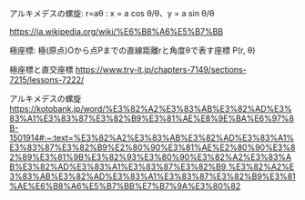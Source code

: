 アルキメデスの螺旋: r=aθ : x = a cos θ/θ、y = a sin θ/θ

https://ja.wikipedia.org/wiki/%E6%B8%A6%E5%B7%BB 

極座標: 
    極(原点)Oから点Pまでの直線距離rと角度θで表す座標 P(r, θ)

極座標と直交座標
https://www.try-it.jp/chapters-7149/sections-7215/lessons-7222/

アルキメデスの螺旋
https://kotobank.jp/word/%E3%82%A2%E3%83%AB%E3%82%AD%E3%83%A1%E3%83%87%E3%82%B9%E3%81%AE%E8%9E%BA%E6%97%8B-1501914#:~:text=%E3%82%A2%E3%83%AB%E3%82%AD%E3%83%A1%E3%83%87%E3%82%B9%E2%80%90%E3%81%AE%E2%80%90%E3%82%89%E3%81%9B%E3%82%93%E3%80%90%E3%82%A2%E3%83%AB%E3%82%AD%E3%83%A1%E3%83%87%E3%82%B9,%E3%82%A2%E3%83%AB%E3%82%AD%E3%83%A1%E3%83%87%E3%82%B9%E3%81%AE%E6%B8%A6%E5%B7%BB%E7%B7%9A%E3%80%82